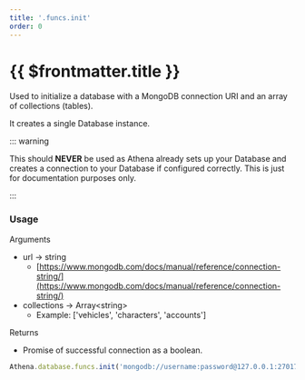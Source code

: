 ```yaml
---
title: '.funcs.init'
order: 0
---
```


# {{ $frontmatter.title }}

Used to initialize a database with a MongoDB connection URI and an array of collections (tables).

It creates a single Database instance.

::: warning

This should **NEVER** be used as Athena already sets up your Database and creates a connection to your Database if configured correctly. This is just for documentation purposes only.

:::

### Usage

Arguments

* url -> string
  * [https://www.mongodb.com/docs/manual/reference/connection-string/](https://www.mongodb.com/docs/manual/reference/connection-string/)
* collections -> Array\<string>
  * Example: \['vehicles', 'characters', 'accounts']

Returns

* Promise of successful connection as a boolean.

```typescript
Athena.database.funcs.init('mongodb://username:password@127.0.0.1:27017', ['data']);
```
